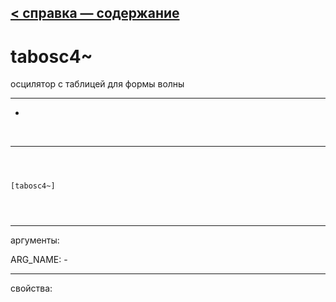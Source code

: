 [< справка — содержание](ceammc_lib.html)
---

# tabosc4~


осцилятор с таблицей для формы волны

---

-
<br>


---


```



[tabosc4~]


            
```

---
аргументы:

ARG_NAME: -<br>

---
свойства:



